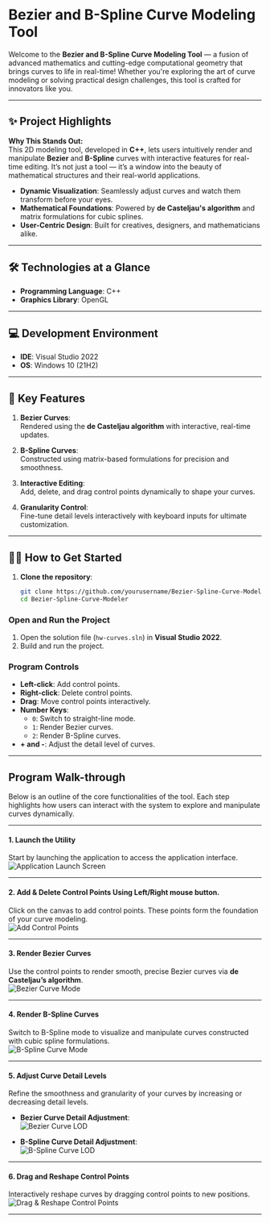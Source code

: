 # Bezier and B-Spline Curve Modeling Tool  

Welcome to the **Bezier and B-Spline Curve Modeling Tool** — a fusion of advanced mathematics and cutting-edge computational geometry that brings curves to life in real-time! Whether you're exploring the art of curve modeling or solving practical design challenges, this tool is crafted for innovators like you.

---

## ✨ Project Highlights

**Why This Stands Out:**  
This 2D modeling tool, developed in **C++**, lets users intuitively render and manipulate **Bezier** and **B-Spline** curves with interactive features for real-time editing. It’s not just a tool — it’s a window into the beauty of mathematical structures and their real-world applications.

- **Dynamic Visualization**: Seamlessly adjust curves and watch them transform before your eyes.  
- **Mathematical Foundations**: Powered by **de Casteljau's algorithm** and matrix formulations for cubic splines.  
- **User-Centric Design**: Built for creatives, designers, and mathematicians alike.

---

## 🛠️ Technologies at a Glance

- **Programming Language**: C++  
- **Graphics Library**: OpenGL  

---

## 💻 Development Environment

- **IDE**: Visual Studio 2022  
- **OS**: Windows 10 (21H2)  

---

## 🌟 Key Features

1. **Bezier Curves**:  
   Rendered using the **de Casteljau algorithm** with interactive, real-time updates.

2. **B-Spline Curves**:  
   Constructed using matrix-based formulations for precision and smoothness.

3. **Interactive Editing**:  
   Add, delete, and drag control points dynamically to shape your curves.

4. **Granularity Control**:  
   Fine-tune detail levels interactively with keyboard inputs for ultimate customization.

---


## 🧑‍🔬 How to Get Started 

1. **Clone the repository**:
   ```bash
   git clone https://github.com/yourusername/Bezier-Spline-Curve-Modeler.git
   cd Bezier-Spline-Curve-Modeler


### Open and Run the Project

1. Open the solution file (`hw-curves.sln`) in **Visual Studio 2022**.
2. Build and run the project.

### Program Controls

- **Left-click**: Add control points.
- **Right-click**: Delete control points.
- **Drag**: Move control points interactively.
- **Number Keys**:
  - `0`: Switch to straight-line mode.
  - `1`: Render Bezier curves.
  - `2`: Render B-Spline curves.
- **+ and -**: Adjust the detail level of curves.

---

## Program Walk-through  

Below is an outline of the core functionalities of the tool. Each step highlights how users can interact with the system to explore and manipulate curves dynamically.

---

#### 1. Launch the Utility  
Start by launching the application to access the application interface.  
![Application Launch Screen](https://github.com/user-attachments/assets/b069be93-7c9e-4bd2-a442-9d0422a91acf)

---

#### 2. Add & Delete Control Points Using Left/Right mouse button.   
Click on the canvas to add control points. These points form the foundation of your curve modeling.  
![Add Control Points](examples/Add_Delete_Control_Points.gif)

---

#### 3. Render Bezier Curves  
Use the control points to render smooth, precise Bezier curves via **de Casteljau’s algorithm**.  
![Bezier Curve Mode](examples/Bezier_Curve_Mode.gif)

---

#### 4. Render B-Spline Curves  
Switch to B-Spline mode to visualize and manipulate curves constructed with cubic spline formulations.  
![B-Spline Curve Mode](examples/BSpline_Curve_Mode.gif)

---

#### 5. Adjust Curve Detail Levels  
Refine the smoothness and granularity of your curves by increasing or decreasing detail levels.  

- **Bezier Curve Detail Adjustment**:  
  ![Bezier Curve LOD](examples/Bezier_Curve_LOD.gif)

- **B-Spline Curve Detail Adjustment**:  
  ![B-Spline Curve LOD](examples/BSpline_Curve_LOD.gif)

---

#### 6. Drag and Reshape Control Points  
Interactively reshape curves by dragging control points to new positions.  
![Drag & Reshape Control Points](examples/Drag_&_Reshape.gif)

---


